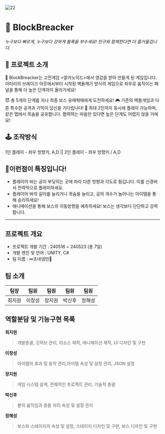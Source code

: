 ![22](https://github.com/SpartaA8/BlockBreacker/assets/167046585/102b7132-148d-4ba3-8c07-96059f1eb015)

# 🥏 BlockBreacker
*누구보다 빠르게, 누구보다 강하게 블록을 부수세요! 친구와 함께한다면 더 즐거울겁니다.*

 
## 🤗 프로젝트 소개
🥏 BlockBreacker는 고전게임 <알카노이드>에서 영감을 받아 만들게 된 게임입니다. 아타리의 브레이크 아웃에서부터 시작된 벽돌깨기 방식의 게임으로 좌우로 움직이는 패널을 통해 더 높은 단계까지 올라가세요!

 
😈 총 5개의 단계를 지나 최종 보스 유매혁매에게 도전하세요! 🎮 기존의 벽돌게임과 다른 특수한 공격과 기믹이 당신을 기다립니다! 👭 최대 2인까지 동시에 플레이 가능하며, 같은 맵에서 목숨을 공유합니다. 협력하는 마음만 있다면 높은 단계도 어렵지 않을 거에요!

 
## 🕹 조작방식
1인 플레이 - 좌우 방향키, A,D || 2인 플레이 - 좌우 방향키 / A,D

## 🎇이런점이 특징입니다!
- 플레이어 바는 공이 부딪히는 곳에 따라 다른 방향과 각도로 튕깁니다. 이를 신경써서 전략적으로 플레이하세요.
- 플레이어 바의 길이를 늘리거나 목숨을 늘리고, 공의 개수가 늘어나는 아이템을 통해 승리하세요!
- 애니메이션을 통해 보스의 이동방향을 예측하세요! 보스는 생각보다 단단하고 강력합니다.

***

## 프로젝트 개요
- 프로젝트 개발 기간 : 240516 ~ 240523 (총 7일)
- 개발 엔진 및 언어 : UNITY, C#
- 팀 이름 : ∞조네넴띤🍜

## 팀 소개
|팀장|팀원|팀원|팀원|팀원|
|:---:|:---:|:---:|:---:|:---:|
|최지원|이창성|장지원|박신후|정해성|

## 역할분담 및 기능구현 목록
**최지원**
> 개발총괄, 깃허브 관리, 리소스 제작, 애니메이션 제작, UI 디자인 및 구현


**이창성**
> 아이템의 효과 및 동작 관리,아이템 속성 및 설정 관리, JSON 설정


**장지원**
> 게임 시스템 설계, 전체적인 프로젝트 관리, 기술적 총괄


**박신후**
> 볼의 움직임과 충돌 처리 속성 및 설정 관리


**정해성**
> 보스와 스테이지의 속성 및 설정, 스테이지 디자인 및 구현, 보스 디자인 및 구현




